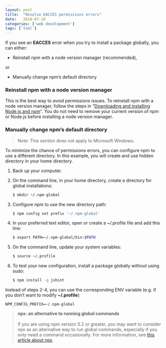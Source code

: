 ```yaml
---
layout: post
title:  "Resolve EACCES permissions errors"
date:   2018-07-10
categories: ['web development']
tags: ['tool']
---
```


If you see an **EACCES** error when you try to install a package globally, you can either:

* Reinstall npm with a node version manager (recommended),

or

* Manually change npm’s default directory

### Reinstall npm with a node version manager

This is the best way to avoid permissions issues. To reinstall npm with a node version manager, follow the steps in “[Downloading and installing Node.js and npm](https://docs.npmjs.com/downloading-and-installing-node-js-and-npm)”. You do not need to remove your current version of npm or Node.js before installing a node version manager.

### Manually change npm’s default directory

> Note: This section does not apply to Microsoft Windows.

To minimize the chance of permissions errors, you can configure npm to use a different directory. In this example, you will create and use hidden directory in your home directory.

1. Back up your computer.

1. On the command line, in your home directory, create a directory for global installations:

    ```bash
    $ mkdir ~/.npm-global
    ```

1. Configure npm to use the new directory path:

    ```bash
    $ npm config set prefix '~/.npm-global'
    ```

1. In your preferred text editor, open or create a ~/.profile file and add this line:

    ```bash
    $ export PATH=~/.npm-global/bin:$PATH
    ```

1. On the command line, update your system variables:

    ```bash
    $ source ~/.profile
    ```

1. To test your new configuration, install a package globally without using sudo:

    ```bash
    $ npm install -g jshint
    ```

Instead of steps 2-4, you can use the corresponding ENV variable (e.g. if you don’t want to modify **~/.profile**):

```
NPM_CONFIG_PREFIX=~/.npm-global
```

> **npx: an alternative to running global commands**
<br><br>If you are using npm version 5.2 or greater, you may want to consider npx as an alternative way to run global commands, especially if you only need a command occasionally. For more information, see [this article about npx](https://medium.com/@maybekatz/introducing-npx-an-npm-package-runner-55f7d4bd282b).
